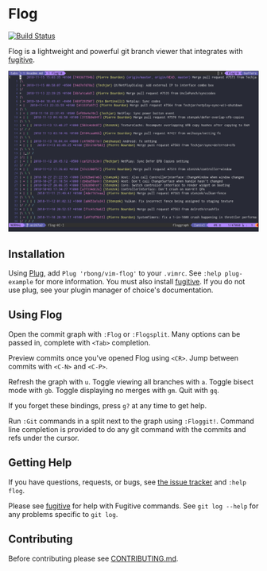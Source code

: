 # Flog

[![Build Status](https://travis-ci.org/rbong/vim-flog.svg?branch=master)](https://travis-ci.org/rbong/vim-flog)

Flog is a lightweight and powerful git branch viewer that integrates with
[fugitive](https://github.com/tpope/vim-fugitive).

![flog in action](img/screen-graph.png)

## Installation

Using [Plug](https://github.com/junegunn/vim-plug), add `Plug 'rbong/vim-flog'` to your `.vimrc`.
See `:help plug-example` for more information.
You must also install [fugitive](https://github.com/tpope/vim-fugitive).
If you do not use plug, see your plugin manager of choice's documentation.

## Using Flog

Open the commit graph with `:Flog` or `:Flogsplit`.
Many options can be passed in, complete with `<Tab>` completion.

Preview commits once you've opened Flog using `<CR>`.
Jump between commits with `<C-N>` and `<C-P>`.

Refresh the graph with `u`.
Toggle viewing all branches with `a`.
Toggle bisect mode with `gb`.
Toggle displaying no merges with `gm`.
Quit with `gq`.

If you forget these bindings, press `g?` at any time to get help.

Run `:Git` commands in a split next to the graph using `:Floggit!`.
Command line completion is provided to do any git command with the commits and refs under the cursor.

## Getting Help

If you have questions, requests, or bugs, see
[the issue tracker](https://github.com/rbong/vim-flog/issues) and `:help flog`.

Please see [fugitive](https://github.com/tpope/vim-fugitive) for help with Fugitive commands.
See `git log --help` for any problems specific to `git log`.

## Contributing

Before contributing please see [CONTRIBUTING.md](CONTRIBUTING.md).
